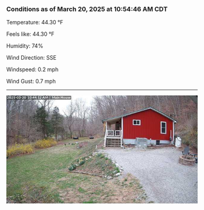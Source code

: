 ### Conditions as of March 20, 2025 at 10:54:46 AM CDT 

Temperature: 44.30 &deg;F

Feels like: 44.30 &deg;F

Humidity: 74%

Wind Direction: SSE

Windspeed: 0.2 mph

Wind Gust: 0.7 mph

---

<img src="./images/latest.jpeg"/>

